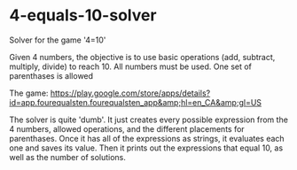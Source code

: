 # 4-equals-10-solver
Solver for the game '4=10' 

Given 4 numbers, the objective is to use basic operations (add, subtract, multiply, divide) to reach 10. All numbers must be used. One set of parenthases is allowed

The game: https://play.google.com/store/apps/details?id=app.fourequalsten.fourequalsten_app&amp;hl=en_CA&amp;gl=US

The solver is quite 'dumb'. It just creates every possible expression from the 4 numbers, allowed operations, and the different placements for parenthases. Once it has all of the expressions as strings, it evaluates each one and saves its value. Then it prints out the expressions that equal 10, as well as the number of solutions. 
